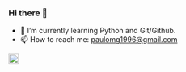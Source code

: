 ### Hi there 👋
- 🌱 I’m currently learning Python and Git/Github.
- 📫 How to reach me: paulomg1996@gmail.com
<img width="20" height="20" src="https://cdn.jsdelivr.net/gh/devicons/devicon/icons/python/python-original-wordmark.svg" /> 


<!--
**paullosergioo/paullosergioo** is a ✨ _special_ ✨ repository because its `README.md` (this file) appears on your GitHub profile.

Here are some ideas to get you started:

- 🔭 I’m currently working on ...
- 🌱 I’m currently learning ...
- 👯 I’m looking to collaborate on ...
- 🤔 I’m looking for help with ...
- 💬 Ask me about ...
- 📫 How to reach me: ...
- 😄 Pronouns: ...
- ⚡ Fun fact: ...
-->
